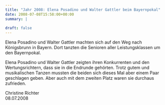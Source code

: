 ```yaml
---
title: "Jahr 2008: Elena Posadino und Walter Gattler beim Bayernpokal"
date: 2008-07-08T15:58:00+00:00
summary: |
    
draft: false
---
```


Elena Posadino und Walter Gattler machten sich auf den Weg nach Königsbrunn in Bayern. Dort tanzten die Senioren aller Leistungsklassen um den Bayernpokal.

Elena Posadino und Walter Gattler zeigten ihren Konkurrenten und den Wertungsrichtern, dass sie in die Endrunde gehörten. Trotz gutem und musikalischen Tanzen mussten die beiden sich dieses Mal aber einem Paar geschlagen geben. Aber auch mit dem zweiten Platz waren sie durchaus zufrieden.

Christine Richter  
08.07.2008


